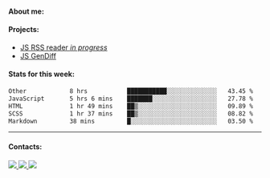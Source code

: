#### About me:

#### Projects:
- [JS RSS reader *in progress*](https://github.com/GKoil/frontend-project-lvl3)
- [JS GenDiff](https://github.com/GKoil/GenDiff)

#### Stats for this week:
<!--START_SECTION:waka-->

```txt
Other            8 hrs           ███████████░░░░░░░░░░░░░░   43.45 %
JavaScript       5 hrs 6 mins    ███████░░░░░░░░░░░░░░░░░░   27.78 %
HTML             1 hr 49 mins    ██▒░░░░░░░░░░░░░░░░░░░░░░   09.89 %
SCSS             1 hr 37 mins    ██▒░░░░░░░░░░░░░░░░░░░░░░   08.82 %
Markdown         38 mins         █░░░░░░░░░░░░░░░░░░░░░░░░   03.50 %
```

<!--END_SECTION:waka-->
---
#### Contacts:

<a target='_blank' title='LinkedIn' href="https://www.linkedin.com/in/gkoil/">
  <img src="https://img.shields.io/badge/LinkedIn-0077B5?style=for-the-badge&logo=linkedin&logoColor=white" />
</a>
<a target='_blank' title='Telegram' href="https://t.me/gkoil">
  <img src="https://img.shields.io/badge/Telegram-2CA5E0?style=for-the-badge&logo=telegram&logoColor=white" />
</a>
<a target='_blank' title='Gmail' href="mailto: gk.grigorev@gmail.com">
  <img src="https://img.shields.io/badge/Gmail-D14836?style=for-the-badge&logo=gmail&logoColor=white" />
</a>

